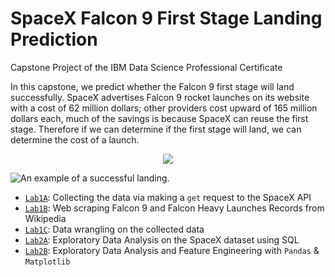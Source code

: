 # SpaceX Falcon 9 First Stage Landing Prediction
Capstone Project of the IBM Data Science Professional Certificate 

In this capstone, we predict whether the Falcon 9 first stage will land successfully. SpaceX advertises Falcon 9 rocket launches on its website with a cost of 62 million dollars; other providers cost upward of 165 million dollars each, much of the savings is because SpaceX can reuse the first stage. Therefore if we can determine if the first stage will land, we can determine the cost of a launch.

<center>
<img src="https://cf-courses-data.s3.us.cloud-object-storage.appdomain.cloud/IBMDeveloperSkillsNetwork-DS0701EN-SkillsNetwork/lab_v2/images/landing_1.gif">
</center>

![](https://cf-courses-data.s3.us.cloud-object-storage.appdomain.cloud/IBMDeveloperSkillsNetwork-DS0701EN-SkillsNetwork/lab_v2/images/landing_1.gif "An example of a successful landing.")

* [`Lab1A`](W1A_Data_Collection_API_Lab.ipynb): Collecting the data via making a `get` request to the SpaceX API
* [`Lab1B`](W1A_Data_Collection_Webscraping.ipynb): Web scraping Falcon 9 and Falcon Heavy Launches Records from Wikipedia
* [`Lab1C`](W1B_Data_Wrangling.ipynb): Data wrangling on the collected data
* [`Lab2A`](W2A_Exploratory_Data_Analysis_with_SQL.ipynb): Exploratory Data Analysis on the SpaceX dataset using SQL 
* [`Lab2B`](W2B_Exploratory_Data_Analysis_with_Pandas.ipynb): Exploratory Data Analysis and Feature Engineering with `Pandas` & `Matplotlib`
